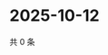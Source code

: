 # 2025-10-12

共 0 条

<!-- BEGIN ZHIHUQUESTIONS -->
<!-- 最后更新时间 Sun Oct 12 2025 16:13:16 GMT+0800 (China Standard Time) -->

<!-- END ZHIHUQUESTIONS -->
